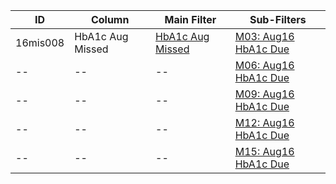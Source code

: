 ID | Column | Main Filter | Sub-Filters | 
-- | ------ | -------| -----------|
16mis008| HbA1c Aug Missed | [HbA1c Aug Missed](https://github.com/johnnybender/adastandards2017/blob/master/recommendations/rec001.md) | [M03: Aug16 HbA1c Due](https://github.com/johnnybender/adastandards2017/blob/master/recommendations/rec001.md)| 
-- |-- |-- |[M06: Aug16 HbA1c Due](https://github.com/johnnybender/adastandards2017/blob/master/recommendations/rec001.md)|
-- |-- |-- |[M09: Aug16 HbA1c Due](https://github.com/johnnybender/adastandards2017/blob/master/recommendations/rec001.md)| 
-- |-- |-- |[M12: Aug16 HbA1c Due](https://github.com/johnnybender/adastandards2017/blob/master/recommendations/rec001.md)|
-- |-- |-- |[M15: Aug16 HbA1c Due](https://github.com/johnnybender/adastandards2017/blob/master/recommendations/rec001.md)|

